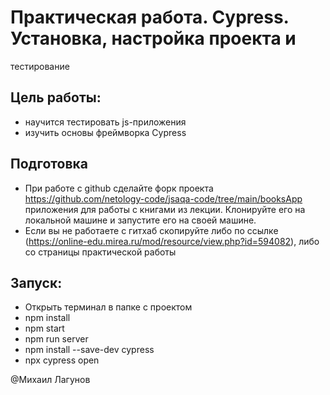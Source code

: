 
# Практическая работа. Cypress. Установка, настройка проекта и
тестирование


## Цель работы:
* научится тестировать js-приложения
* изучить основы фреймворка Cypress

## Подготовка
* При работе с github cделайте форк проекта https://github.com/netology-code/jsaqa-code/tree/main/booksApp приложения для работы
с книгами из лекции. Клонируйте его на локальной машине и запустите его на
своей машине. 
* Если вы не работаете с гитхаб скопируйте либо по ссылке (https://online-edu.mirea.ru/mod/resource/view.php?id=594082), либо со
   страницы практической работы

## Запуск:
* Открыть терминал в папке с проектом
* npm install
* npm start
* npm run server
* npm install --save-dev cypress
* npx cypress open

@Михаил Лагунов